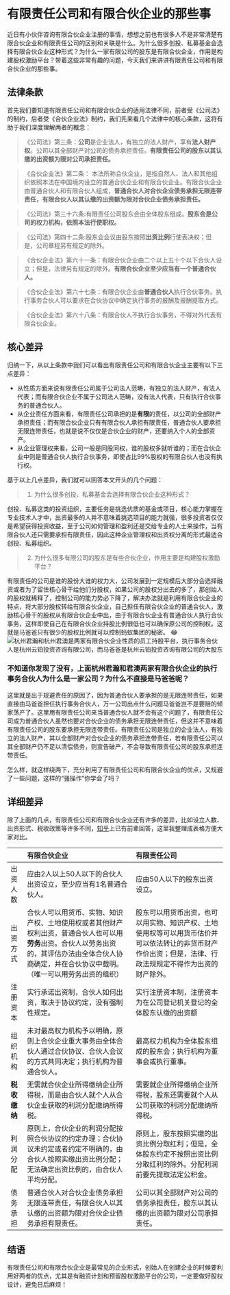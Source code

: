 # 有限责任公司和有限合伙企业的那些事


近日有小伙伴咨询有限合伙企业注册的事情，想想之前也有很多人不是非常清楚有限合伙企业和有限责任公司的区别和关联是什么。为什么很多创投、私募基金会选择有限合伙企业这种形式？为什么一家有限公司的股东是有限合伙企业，作用是构建股权激励平台？带着这些非常有趣的问题，今天我们来讲讲有限责任公司和有限合伙企业的那些事。

## 法律条款

首先我们要知道有限责任公司和有限合伙企业的适用法律不同，前者受《公司法》的制约，后者受《合伙企业法》制约，我们先来看几个法律中的核心条款，这将有助于我们深度理解两者的概念：

> 《公司法》第三条：**公司**是企业法人，有独立的法人财产，享有**法人财产权**。公司以其全部财产对公司的债务承担责任。**有限责任公司的股东以其认缴的出资额为限对公司承担责任。**

> 《合伙企业法》第二条： 本法所称合伙企业，是指自然人、法人和其他组织依照本法在中国境内设立的普通合伙企业和有限合伙企业。有限合伙企业由普通合伙人和有限合伙人组成，**普通合伙人对合伙企业债务承担无限连带责任，有限合伙人以其认缴的出资额为限对合伙企业债务承担责任。**

> 《公司法》第三十六条:有限责任公司股东会由全体股东组成。**股东会是公司的权力机构，依照本法行使职权。**

> 《公司法》第四十二条:股东会会议由股东按照**出资比例**行使表决权；但是，公司章程另有规定的除外。

> 《合伙企业法》第六十一条：有限合伙企业由二个以上五十个以下合伙人设立；但是，法律另有规定的除外。**有限合伙企业至少应当有一个普通合伙人。**

> 《合伙企业法》第六十七条：有限合伙企业由**普通合伙人**执行合伙事务。执行事务合伙人可以要求在合伙协议中确定执行事务的报酬及报酬提取方式。

> 《合伙企业法》第六十八条：有限合伙人不执行合伙事务，不得对外代表有限合伙企业。

## 核心差异

归纳一下，从以上条款中我们可以看出有限责任公司和有限合伙企业主要有以下三点差异：

* 从性质方面来说有限责任公司属于公司法人范畴，有独立的法人财产，有法人代表；而有限合伙企业不属于公司法人范畴，没有法人代表，只有执行合伙事务的普通合伙人。
* 从企业责任方面来看，有限责任公司承担的是**有限**的责任，以公司的全部财产承担责任；而有限合伙企业只有有限合伙人承担有限责任，普通合伙人要承担无限连带责任，也就是说不仅仅是合伙企业的财产，还要纳入个人的全部资产。
* 从企业管理权来看，公司一般是同股同权，谁的股权多就听谁的；而在合伙企业中则是普通合伙人执行合伙事务，即使占比99%股权的有限合伙人也没有执行权。

基于以上几点差异，我们就可以回答本文开头的几个问题：

> 1. 为什么很多创投、私募基金会选择有限合伙企业这种形式？

创投、私募这类的投资组织，主要任务是挑选优质的基金或项目，核心能力掌握在专业技术人才中，出资最多的人并不意味着挑选项目的能力就强，很多投资者仅仅是希望获得投资收益，至于公司如何管理和盈利还是交给专业的人士来操作，当有限合伙人还只需要承担有限责任，因此这种企业管理权和出资权分离的形式最适合创投、私募组织。

> 2. 为什么很多有限公司的股东是有些合伙企业，作用主要是构建股权激励平台？

有限责任的公司是谁的股份大谁的权力大，公司发展到一定规模后大部分会选择融资或者为了留住核心骨干给他们分股权，如果公司的股权分出去的多了，那创始人的股权就稀释了，控制公司的能力势必下降了，解决办法就是利用有限合伙企业的特点，将大部分股权转给有限合伙企业，自己担任有限合伙企业的普通合伙人，激励核心骨干的股权从有限合伙企业中出，由于有限合伙企业有普通合伙人执行合伙事务，这样即使自己在有限合伙企业持股比例很低也可以确保原公司的控制权。这就是马爸爸只有很少的股权比例就可以控制蚂蚁集团的秘密。 :joy:
![杭州君瀚和杭州君澳是两家有限合伙企业性质的员工持股平台，执行事务合伙人是杭州云铂投资咨询有限公司，而马爸爸是杭州云铂投资咨询有限公司的大股东](https://cdn.jsdelivr.net/gh/zhang-ru/imagebed@main/img/20210716153414.png)

### 不知道你发现了没有，上面杭州君瀚和君澳两家有限合伙企业的执行事务合伙人为什么是一家公司？为什么不直接是马爸爸呢？

这里就是出于规避责任的原因了，因为普通合伙人要承担的是无限连带责任，如果直接由马爸爸担任执行事务合伙人，万一公司出点什么问题马爸爸岂不是要赔的倾家荡产了。这里用有限责任公司来当普通合伙人就不会有这个问题了，有限责任公司成为普通合伙人虽然也要对合伙企业的债务承担无限连带责任，但这并不意味着有限责任公司的股东要承担无限连带责任。有限责任公司是独立的企业法人，有独立的法人财产，其以全部财产对合伙企业的债务承担连带责任，若有限责任公司以其全部财产仍不足以清偿债务，则宣告破产，不会导致有限责任公司的股东承担连带责任。

怎么样，就这样绕两下，充分利用了有限责任公司和有限合伙企业的优点，又规避了一些问题，这样的“骚操作”你学会了吗？


## 详细差异

除了上面的几点，有限责任公司和有限合伙企业还有许多的差异，比如设立人数、出资形式、税收政策等许多不同，[知乎](https://www.zhihu.com/question/21456597/answer/750618428)上已有前辈回答，这里我整理成表格方便大家对比。

|        | 有限合伙企业   |  有限责任公司  |
| --------   | :-----  | :----  |
| 出资人数  | 应由2人以上50人以下的合伙人出资设立，至少应当有1名普通合伙人。| 应由50人以下的股东出资设立。 |
| 出资方式  | 合伙人可以用货币、实物、知识产权、土地使用权或者其他财产权利出资，普通合伙人也可以用**劳务**出资。合伙人以劳务出资的，其评估办法由全体合伙人协商确定，并在合伙协议中载明。（唯一可以用劳务出资的组织）| 股东可以用货币出资，也可以用实物、知识产权、土地使用权等可以用货币估价并可以依法转让的非货币财产作价出资；但是，法律、行政法规规定不得作为出资的财产除外。 |
| 注册资本  | 实行承诺出资制，合伙人如何出资，取决于协议约定，没有强制性规定。| 实行注册资本制，注册资本为在公司登记机关登记的全体股东认缴的出资额 |
| 组织机构  | 未对最高权力机构予以明确，原则上合伙企业重大事务由全体合伙人通过合伙协议、合伙人会议的方式共同决定；执行机构为普通合伙人。| 最高权力机构为全体股东组成的股东会；执行机构为董事会或执行董事。  |
| **税收缴纳**  | 无需就合伙企业所得缴纳企业所得税，而是由合伙人就个人从合伙企业获取的利润分配缴纳所得税。| 需要就企业所得缴纳企业所得税，股东还需要就个人从公司获取的利润分配缴纳所得税。  |
| 利润分配 | 原则上，合伙企业的利润分配按照合伙协议的约定办理；合伙协议未约定或者约定不明确的，由合伙人按照实缴出资比例分配；无法确定出资比例的，由合伙人平均分配。| 原则上，股东按照实缴的出资比例分取红利；但是，全体股东约定不按照出资比例分取红利的除外。分配利润前要先提取法定公积金。  |
| 债务承担 | 普通合伙人对合伙企业债务承担无限连带责任，有限合伙人以其认缴的出资额为限对合伙企业债务承担有限责任。| 公司以其全部财产对公司的债务承担责任，股东以其认缴的出资额为限对公司承担责任。 |

## 结语

有限责任公司和有限合伙企业是最常见的企业形式，创始人在创建企业的时候要利用好两者的优点，尤其是有融资计划和预留股权激励平台的公司，一定要做好股权设计，避免日后麻烦！
